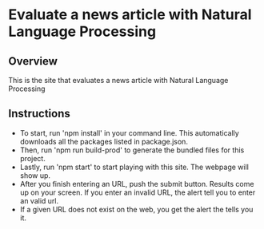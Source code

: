 # Evaluate a news article with Natural Language Processing

## Overview
This is the site that evaluates a news article with Natural Language Processing

## Instructions
* To start, run 'npm install' in your command line. This automatically downloads all the packages listed in package.json.
* Then, run 'npm run build-prod' to generate the bundled files for this project.
* Lastly, run 'npm start' to start playing with this site. The webpage will show up.
* After you finish entering an URL, push the submit button. Results come up on your screen. If you enter an invalid URL, the alert tell you to enter an valid url.
* If a given URL does not exist on the web, you get the alert the tells you it.